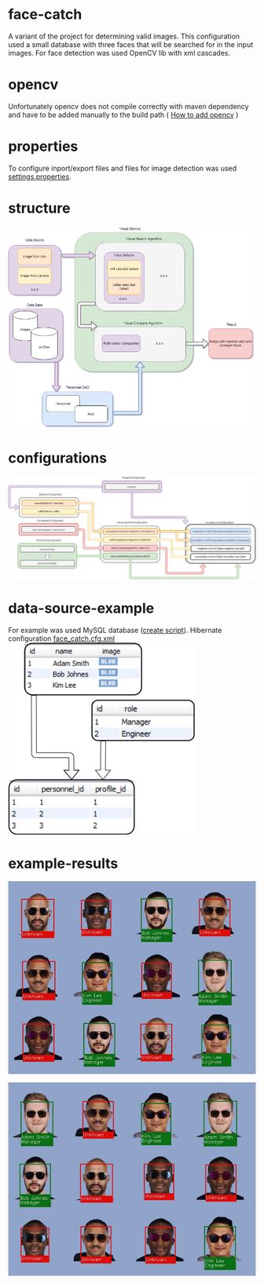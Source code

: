 # face-catch
A variant of the project for determining valid images. This configuration used a small database with three faces that will be searched for in the input images. For face detection was used OpenCV lib with xml cascades.
# opencv
Unfortunately opencv does not compile correctly with maven dependency and have to be added manually to the build path
( <a target="_blank" href="https://docs.opencv.org/2.4/doc/tutorials/introduction/java_eclipse/java_eclipse.html#java-eclipse">How to add opencv</a> )
# properties
To configure inport/export files and files for image detection was used <a href="src/main/resources/settings.properties">settings.properties</a>.
# structure
<img src="README/struc_scheme.png"></img>
# configurations
<img src="README/config2.png"></img>
# data-source-example
For example was used MySQL database (<a href="src/main/resources/create_db.sql">create script</a>).
Hibernate configuration <a href="src/main/resources/face_catch.cfg.xml">face_catch.cfg.xml</a>
<img src="README/db.png"></img>
# example-results
<img src="src/main/resources/test1/output.jpg"></img>
<p></p>
<img src="src/main/resources/test2/output.jpg"></img>


